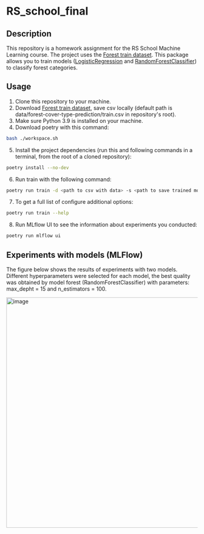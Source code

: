 # RS_school_final

## Description
This repository is a homework assignment for the RS School Machine Learning course.
The project uses the [Forest train dataset](https://www.kaggle.com/competitions/forest-cover-type-prediction). This package allows you to train models ([LogisticRegression](https://scikit-learn.org/stable/modules/generated/sklearn.linear_model.LogisticRegression.html) and [RandomForestClassifier](https://scikit-learn.org/stable/modules/generated/sklearn.ensemble.RandomForestClassifier.html)) to classify forest categories.

## Usage
1. Clone this repository to your machine.
2. Download [Forest train dataset](https://www.kaggle.com/competitions/forest-cover-type-prediction), save csv locally (default path is data/forest-cover-type-prediction/train.csv in repository's root).
3. Make sure Python 3.9 is installed on your machine.
4. Download poetry with this command:
```bash
bash ./workspace.sh
```
5. Install the project dependencies (run this and following commands in a terminal, from the root of a cloned repository):
```bash
poetry install --no-dev
```
6. Run train with the following command:
```bash
poetry run train -d <path to csv with data> -s <path to save trained model>
```
7. To get a full list of configure additional options:
```bash
poetry run train --help
```
8. Run MLflow UI to see the information about experiments you conducted:
```bash
poetry run mlflow ui
```

## Experiments with models (MLFlow)
The figure below shows the results of experiments with two models. Different hyperparameters were selected for each model, the best quality was obtained by model forest (RandomForestClassifier) with parameters: max_depht = 15 and n_estimators = 100.

<img width="606" alt="image" src="https://user-images.githubusercontent.com/49210968/167652720-ff0ba8cd-f060-4321-b28b-5f51483fe5f7.png">
